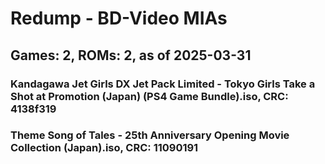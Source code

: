 # Redump - BD-Video MIAs
## Games: 2, ROMs: 2, as of 2025-03-31

### Kandagawa Jet Girls DX Jet Pack Limited - Tokyo Girls Take a Shot at Promotion (Japan) (PS4 Game Bundle).iso, CRC: 4138f319
### Theme Song of Tales - 25th Anniversary Opening Movie Collection (Japan).iso, CRC: 11090191
